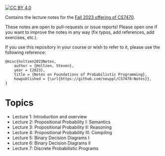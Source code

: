 [cc-by]: http://creativecommons.org/licenses/by/4.0/
[cc-by-image]: https://i.creativecommons.org/l/by/4.0/88x31.png
[cc-by-shield]: https://img.shields.io/badge/License-CC%20BY%204.0-lightgrey.svg
[![CC BY 4.0][cc-by-image]][cc-by]

Contains the lecture notes for the [Fall 2023 offering of CS7470](https://www.khoury.northeastern.edu/home/sholtzen/CS7470Fall23/).

These notes are open to pull-requests or issue reports! Please open one if you
want to improve the notes in any way (fix typos, add references, add exercises, 
etc.).

If you use this repository in your course or wish to refer to it, please use the following 
reference:

```
@misc{holtzen2023Notes,
    author = {Holtzen, Steven},
    year = {2023},
    title = {Notes on Foundations of Probabilistic Programming},
    howpublished = {\url{https://github.com/neuppl/CS7470-Notes}},
}
```

# Topics

* Lecture 1: Introduction and overview
* Lecture 2: Propositional Probability I: Semantics
* Lecture 3: Propositional Probability II: Reasoning
* Lecture 4: Propositional Probability III: Compiling
* Lecture 5: Binary Decision Diagrams I
* Lecture 6: Binary Decision Diagrams II
* Lecture 7: Discrete Probabilistic Programs